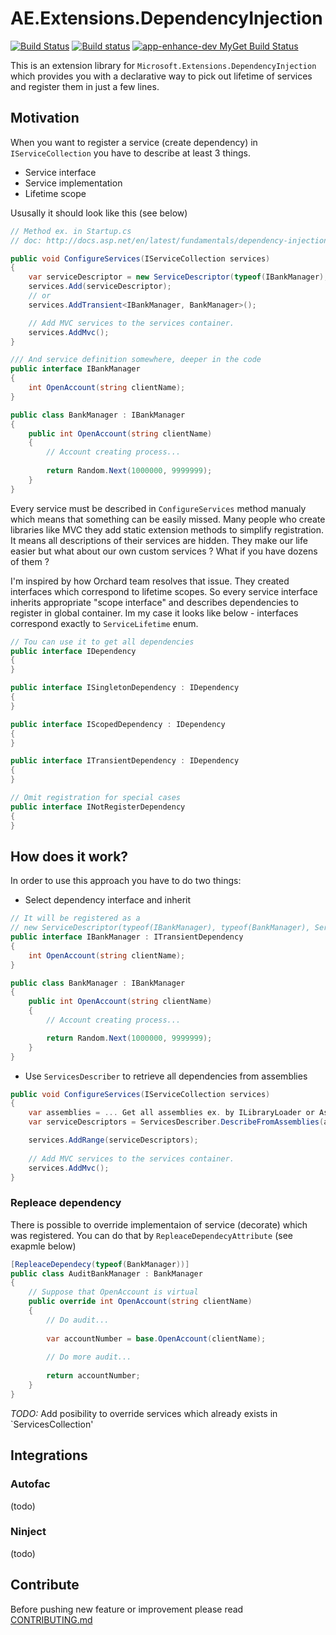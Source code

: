 # AE.Extensions.DependencyInjection
[![Build Status](https://travis-ci.org/app-enhance/ae-di.svg?branch=master)](https://travis-ci.org/app-enhance/ae-di)
[![Build status](https://ci.appveyor.com/api/projects/status/s5ej8f3uechsx3gs/branch/master?svg=true)](https://ci.appveyor.com/project/Ermesx/ae-di/branch/master)
[![app-enhance-dev MyGet Build Status](https://www.myget.org/BuildSource/Badge/app-enhance-dev?identifier=891bb83e-b009-4793-b622-495a6eab6afc)](https://www.myget.org/gallery/app-enhance-dev)

This is an extension library for `Microsoft.Extensions.DependencyInjection` which provides you with a declarative way to pick out lifetime of services and register them in just a few lines.

## Motivation
When you want to register a service (create dependency) in `IServiceCollection` you have to describe at least 3 things.

* Service interface
* Service implementation
* Lifetime scope

Ususally it should look like this (see below)
```c#
// Method ex. in Startup.cs
// doc: http://docs.asp.net/en/latest/fundamentals/dependency-injection.html

public void ConfigureServices(IServiceCollection services)
{
    var serviceDescriptor = new ServiceDescriptor(typeof(IBankManager), typeof(BankManager), ServiceLifetime.Transient);
    services.Add(serviceDescriptor);
    // or 
    services.AddTransient<IBankManager, BankManager>();

    // Add MVC services to the services container.
    services.AddMvc();
}
```
```c#
/// And service definition somewhere, deeper in the code
public interface IBankManager
{
    int OpenAccount(string clientName);
}

public class BankManager : IBankManager
{
    public int OpenAccount(string clientName)
    {
        // Account creating process...
        
        return Random.Next(1000000, 9999999);
    }
}
```

Every service must be described in `ConfigureServices` method manualy which means that something can be easily missed.
Many people who create libraries like MVC they add static extension methods to simplify registration. 
It means all descriptions of their services are hidden. 
They make our life easier but what about our own custom services ? What if you have dozens of them ?

I'm inspired by how Orchard team resolves that issue. 
They created interfaces which correspond to lifetime scopes. So every service interface inherits appropriate "scope interface" and describes dependencies to register in global container.
Im my case it looks like below - interfaces correspond exactly to `ServiceLifetime` enum.

```c#
// Tou can use it to get all dependencies
public interface IDependency
{
}

public interface ISingletonDependency : IDependency
{
}

public interface IScopedDependency : IDependency
{
}

public interface ITransientDependency : IDependency
{
}

// Omit registration for special cases
public interface INotRegisterDependency
{
}
```

## How does it work?

In order to use this approach you have to do two things:

* Select dependency interface and inherit
```c#
// It will be registered as a 
// new ServiceDescriptor(typeof(IBankManager), typeof(BankManager), ServiceLifetime.Transient);
public interface IBankManager : ITransientDependency
{
    int OpenAccount(string clientName);
}

public class BankManager : IBankManager
{
    public int OpenAccount(string clientName)
    {
        // Account creating process...

        return Random.Next(1000000, 9999999);
    }
}
```
* Use `ServicesDescriber` to retrieve all dependencies from assemblies
```c#
public void ConfigureServices(IServiceCollection services)
{
    var assemblies = ... Get all assemblies ex. by ILibraryLoader or Assembly.GetExecutingAssembly(...) etc.
    var serviceDescriptors = ServicesDescriber.DescribeFromAssemblies(assemblies);

    services.AddRange(serviceDescriptors);
 
    // Add MVC services to the services container.
    services.AddMvc();
}
```

### Repleace dependency
There is possible to override implementaion of service (decorate) which was registered. You can do that by `RepleaceDependecyAttribute` (see exapmle below)
```c#
[RepleaceDependecy(typeof(BankManager))]
public class AuditBankManager : BankManager
{
    // Suppose that OpenAccount is virtual
    public override int OpenAccount(string clientName)
    {
        // Do audit...
        
        var accountNumber = base.OpenAccount(clientName);
        
        // Do more audit...
        
        return accountNumber;
    }
}
```

*TODO:*  Add posibility to override services which already exists in `ServicesCollection'

## Integrations

### Autofac 
(todo)

### Ninject 
(todo)

## Contribute
Before pushing new feature or improvement please read [CONTRIBUTING.md](https://github.com/app-enhance/ae-core/blob/master/CONTRIBUTING.md)
